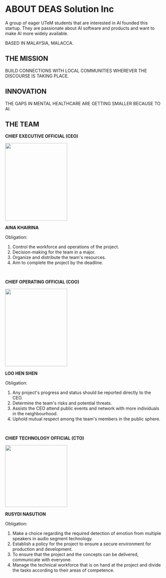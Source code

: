 # ABOUT DEAS Solution Inc 
A group of eager UTeM students that are interested in AI founded this startup. They are passionate about AI software and products and want to make AI more widely available.

BASED IN MALAYSIA, MALACCA. 

## THE MISSION
BUILD CONNECTIONS WITH LOCAL COMMUNITIES WHEREVER THE DISCOURSE IS TAKING PLACE.

## INNOVATION
THE GAPS IN MENTAL HEALTHCARE ARE GETTING SMALLER BECAUSE TO AI.

## THE TEAM
**CHIEF EXECUTIVE OFFICIAL (CEO)**

<img src= "https://user-images.githubusercontent.com/121418382/210572231-be1e092c-5608-4220-9771-7a9abf7242bb.png" width="200" height="250" />  

**AINA KHAIRINA**

Obligation:
1. Control the workforce and operations of the project.
2. Decision-making for the team in a major.
3. Organize and distribute the team's resources.
4. Aim to complete the project by the deadline.

<br>

**CHIEF OPERATING OFFICIAL (COO)**

<img src="https://user-images.githubusercontent.com/121418382/210573428-09d718c2-79e3-44d2-9d45-cb265b608464.png" width="200" height="250" />

**LOO HEN SHEN**

Obligation:
1. Any project's progress and status should be reported directly to the CEO.
2. Determine the team's risks and potential threats.
3. Assists the CEO attend public events and network with more individuals in the neighbourhood.
4. Uphold mutual respect among the team's members in the public sphere.

<br>

**CHIEF TECHNOLOGY OFFICIAL (CTO)**

<img src="assets/tlh.jpeg" width="200" height="auto" />

**RUSYDI NASUTION**

Obligation:
1. Make a choice regarding the required detection of emotion from multiple speakers in audio segment technology.
2. Establish a policy for the project to ensure a secure environment for production and development.
3. To ensure that the project and the concepts can be delivered, communicate with everyone.
4. Manage the technical workforce that is on hand at the project and divide the tasks according to their areas of competence.
